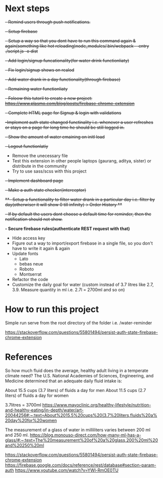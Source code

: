 # Next steps

~~- Remind users through push notifications.~~

~~- Setup firebase~~

~~- Setup a way so that you dont have to run this command again & again(something like hot reloading)node_modules/.bin/webpack --entry ./script.js -o dist~~

~~- Add login/signup funcationality(for water drink functionliaty)~~

~~- Fix login/signup shows on realod~~

~~- Add water drank in a day functionality(through firebase)~~

~~- Remaining water functionliaty~~

~~- Foloow this tutoril to create a new project: https://www.plasmo.com/blog/posts/firebase-chrome-extension~~

~~- Complete HTML page for Signup & login with validations~~

~~-Implement auth state changed functinality i.e. whenever a user refreshes or stays on a page for long time he should be still logged in.~~

~~- Show the amount of water emaining on initl load~~

~~- Logout functionlatiy~~
- Remove the unecessary file
- Test this extension in other people laptops (gaurang, aditya, sister) or distribute in the community
- Try to use sass/scss with this project

~~- Implement dashboard page~~

~~- Make a auth state checker(interceptor)~~

~~**- Setup a functionality to filter water drank in a particular day i.e. filter by day(otherwiser it will show 0 till infinity)-> Order History **~~

~~- If by default the users dont choose a default time for reminder, then the notification should not show.~~  





**- Secure firebase rules(authenticate REST request with that)**
- Hide access key
- Figure out a way to import/export firebase in a single file, so you don't have to write it again & again
- Update fonts
  - Lato
  - bebas neue
  - Roboto
  - Montserrat
- Refactor the code
- Customize the daily goal for water (custom instead of 3.7 litres like 2.7, 3.9. Measure quantity in ml i.e. 2.7l = 2700ml and so on)

# How to run this project

Simple run serve from the root directory of the folder i.e. /water-reminder

https://stackoverflow.com/questions/55801494/persist-auth-state-firebase-chrome-extension

# References

So how much fluid does the average, healthy adult living in a temperate climate need? The U.S. National Academies of Sciences, Engineering, and Medicine determined that an adequate daily fluid intake is:

About 15.5 cups (3.7 liters) of fluids a day for men
About 11.5 cups (2.7 liters) of fluids a day for women

3.7litres = 3700ml
https://www.mayoclinic.org/healthy-lifestyle/nutrition-and-healthy-eating/in-depth/water/art-20044256#:~:text=About%2015.5%20cups%20(3.7%20liters,fluids%20a%20day%20for%20women

The measurement of a glass of water in milliliters varies between 200 ml and 250 ml.
https://blog.monouso-direct.com/how-many-ml-has-a-glass/#:~:text=The%20measurement%20of%20a%20glass,200%20ml%20and%20250%20ml


https://stackoverflow.com/questions/55801494/persist-auth-state-firebase-chrome-extension
https://firebase.google.com/docs/reference/rest/database#section-param-auth
https://www.youtube.com/watch?v=YWl-RmOE0TU